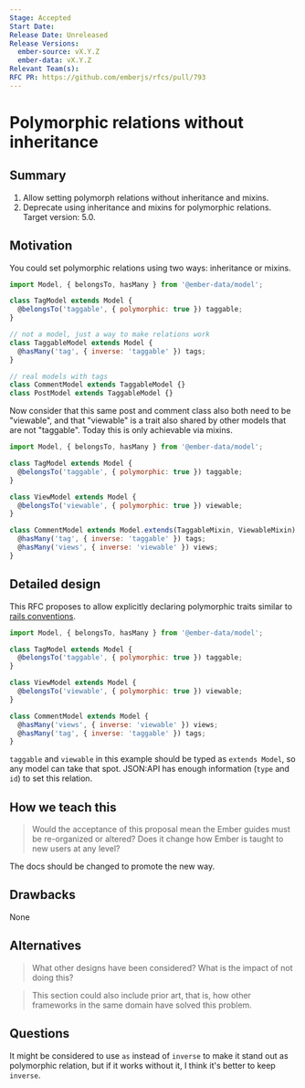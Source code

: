 ```yaml
---
Stage: Accepted
Start Date: 
Release Date: Unreleased
Release Versions:
  ember-source: vX.Y.Z
  ember-data: vX.Y.Z
Relevant Team(s): 
RFC PR: https://github.com/emberjs/rfcs/pull/793
---
```


<!--- 
Directions for above: 

Stage: Leave as is
Start Date: 2022-02-11
Release Date: Leave as is
Release Versions: Leave as is
Relevant Team(s): Ember Data
RFC PR: https://github.com/emberjs/rfcs/pull/793
-->

# Polymorphic relations without inheritance

## Summary

1. Allow setting polymorph relations without inheritance and mixins.
2. Deprecate using inheritance and mixins for polymorphic relations. Target version: 5.0.

## Motivation

You could set polymorphic relations using two ways: inheritance or mixins.

```js
import Model, { belongsTo, hasMany } from '@ember-data/model';

class TagModel extends Model {
  @belongsTo('taggable', { polymorphic: true }) taggable;
}

// not a model, just a way to make relations work
class TaggableModel extends Model {
  @hasMany('tag', { inverse: 'taggable' }) tags;
}

// real models with tags
class CommentModel extends TaggableModel {}
class PostModel extends TaggableModel {}
```

Now consider that this same post and comment class also both need to be "viewable", and that "viewable" is a trait also shared by other models that are not "taggable". Today this is only achievable via mixins.

```js
import Model, { belongsTo, hasMany } from '@ember-data/model';

class TagModel extends Model {
  @belongsTo('taggable', { polymorphic: true }) taggable;
}

class ViewModel extends Model {
  @belongsTo('viewable', { polymorphic: true }) viewable;
}

class CommentModel extends Model.extends(TaggableMixin, ViewableMixin) {
  @hasMany('tag', { inverse: 'taggable' }) tags;
  @hasMany('views', { inverse: 'viewable' }) views;
}

```

## Detailed design

This RFC proposes to allow explicitly declaring polymorphic traits similar to [rails conventions](https://guides.rubyonrails.org/association_basics.html#polymorphic-associations).

```js
import Model, { belongsTo, hasMany } from '@ember-data/model';

class TagModel extends Model {
  @belongsTo('taggable', { polymorphic: true }) taggable;
}

class ViewModel extends Model {
  @belongsTo('viewable', { polymorphic: true }) viewable;
}

class CommentModel extends Model {
  @hasMany('views', { inverse: 'viewable' }) views;
  @hasMany('tag', { inverse: 'taggable' }) tags;
}
```

`taggable` and `viewable` in this example should be typed as `extends Model`, so any model can take that spot. 
JSON:API has enough information (`type` and `id`) to set this relation.

## How we teach this

> Would the acceptance of this proposal mean the Ember guides must be
re-organized or altered? Does it change how Ember is taught to new users
at any level?

The docs should be changed to promote the new way.

## Drawbacks

None

## Alternatives

> What other designs have been considered? What is the impact of not doing this?

> This section could also include prior art, that is, how other frameworks in the same domain have solved this problem.

## Questions

It might be considered to use `as` instead of `inverse` to make it stand out as polymorphic relation, but if it works without it, I think it's better to keep `inverse`.
